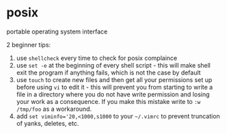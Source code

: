 # posix

portable operating system interface

2 beginner tips:
 1. use `shellcheck` every time to check for posix complaince
 2. use `set -e` at the beginning of every shell script - this will make shell exit the program if anything fails, which is not the case by default
 3. use `touch` to create new files and then get all your permissions set up before using `vi` to edit it - this will prevent you from starting to write a file in a directory where you do not have write permission and losing your work as a consequence. If you make this mistake write to `:w /tmp/foo` as a workaround. 
 4. add `set viminfo='20,<1000,s1000` to your `~/.vimrc` to prevent truncation of yanks, deletes, etc. 
